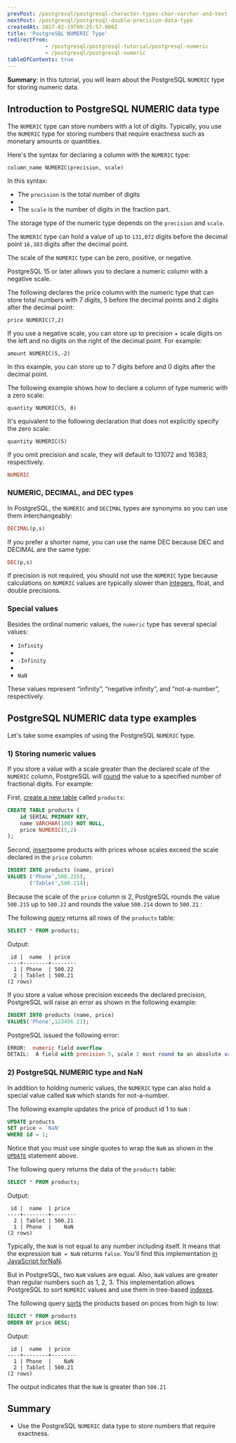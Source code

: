 ```yaml
---
prevPost: /postgresql/postgresql-character-types-char-varchar-and-text
nextPost: /postgresql/postgresql-double-precision-data-type
createdAt: 2017-02-19T09:25:57.000Z
title: 'PostgreSQL NUMERIC Type'
redirectFrom: 
            - /postgresql/postgresql-tutorial/postgresql-numeric
            - /postgresql/postgresql-numeric
tableOfContents: true
---
```



**Summary**: in this tutorial, you will learn about the PostgreSQL `NUMERIC` type for storing numeric data.

## Introduction to PostgreSQL NUMERIC data type

The `NUMERIC` type can store numbers with a lot of digits. Typically, you use the `NUMERIC` type for storing numbers that require exactness such as monetary amounts or quantities.

Here's the syntax for declaring a column with the `NUMERIC` type:

```
column_name NUMERIC(precision, scale)
```

In this syntax:

- The `precision` is the total number of digits
-
- The `scale` is the number of digits in the fraction part.

The storage type of the numeric type depends on the `precision` and `scale`.

The `NUMERIC` type can hold a value of up to `131,072` digits before the decimal point `16,383` digits after the decimal point.

The scale of the `NUMERIC` type can be zero, positive, or negative.

PostgreSQL 15 or later allows you to declare a numeric column with a negative scale.

The following declares the price column with the numeric type that can store total numbers with 7 digits, 5 before the decimal points and 2 digits after the decimal point:

```
price NUMERIC(7,2)
```

If you use a negative scale, you can store up to precision + scale digits on the left and no digits on the right of the decimal point. For example:

```
amount NUMERIC(5,-2)
```

In this example, you can store up to 7 digits before and 0 digits after the decimal point.

The following example shows how to declare a column of type numeric with a zero scale:

```
quantity NUMERIC(5, 0)
```

It's equivalent to the following declaration that does not explicitly specify the zero scale:

```
quantity NUMERIC(5)
```

If you omit precision and scale, they will default to 131072 and 16383, respectively.

```sql
NUMERIC
```

### NUMERIC, DECIMAL, and DEC types

In PostgreSQL, the `NUMERIC` and `DECIMAL` types are synonyms so you can use them interchangeably:

```sql
DECIMAL(p,s)
```

If you prefer a shorter name, you can use the name DEC because DEC and DECIMAL are the same type:

```sql
DEC(p,s)
```

If precision is not required, you should not use the `NUMERIC` type because calculations on `NUMERIC` values are typically slower than [integers](/postgresql/postgresql-integer), float, and double precisions.

### Special values

Besides the ordinal numeric values, the `numeric` type has several special values:

- `Infinity`
-
- `-Infinity`
-
- `NaN`

These values represent “infinity”, “negative infinity”, and “not-a-number”, respectively.

## PostgreSQL NUMERIC data type examples

Let's take some examples of using the PostgreSQL `NUMERIC` type.

### 1) Storing numeric values

If you store a value with a scale greater than the declared scale of the `NUMERIC` column, PostgreSQL will [round](/postgresql/postgresql-round) the value to a specified number of fractional digits. For example:

First, [create a new table](/postgresql/postgresql-create-table) called `products`:

```sql
CREATE TABLE products (
    id SERIAL PRIMARY KEY,
    name VARCHAR(100) NOT NULL,
    price NUMERIC(5,2)
);
```

Second, [insert](/postgresql/postgresql-python/insert)some products with prices whose scales exceed the scale declared in the `price` column:

```sql
INSERT INTO products (name, price)
VALUES ('Phone',500.215),
       ('Tablet',500.214);
```

Because the scale of the `price` column is 2, PostgreSQL rounds the value `500.215` up to `500.22` and rounds the value `500.214` down to `500.21` :

The following [query](/postgresql/postgresql-select) returns all rows of the `products` table:

```sql
SELECT * FROM products;
```

Output:

```
 id |  name  | price
----+--------+--------
  1 | Phone  | 500.22
  2 | Tablet | 500.21
(2 rows)
```

If you store a value whose precision exceeds the declared precision, PostgreSQL will raise an error as shown in the following example:

```sql
INSERT INTO products (name, price)
VALUES('Phone',123456.21);
```

PostgreSQL issued the following error:

```sql
ERROR:  numeric field overflow
DETAIL:  A field with precision 5, scale 2 must round to an absolute value less than 10^3.
```

### 2) PostgreSQL NUMERIC type and NaN

In addition to holding numeric values, the `NUMERIC` type can also hold a special value called `NaN` which stands for not-a-number.

The following example updates the price of product id 1 to `NaN` :

```sql
UPDATE products
SET price = 'NaN'
WHERE id = 1;
```

Notice that you must use single quotes to wrap the `NaN` as shown in the [`UPDATE`](/postgresql/postgresql-update) statement above.

The following query returns the data of the `products` table:

```sql
SELECT * FROM products;
```

Output:

```
 id |  name  | price
----+--------+--------
  2 | Tablet | 500.21
  1 | Phone  |    NaN
(2 rows)
```

Typically, the `NaN` is not equal to any number including itself. It means that the expression `NaN = NaN` returns `false`. You'll find this implementation [in JavaScript for](https://www.javascripttutorial.net/javascript-nan/)[NaN](https://www.javascripttutorial.net/javascript-nan/).

But in PostgreSQL, two `NaN` values are equal. Also, `NaN` values are greater than regular numbers such as 1, 2, 3. This implementation allows PostgreSQL to sort `NUMERIC` values and use them in tree-based [indexes](/postgresql/postgresql-indexes).

The following query [sorts](/postgresql/postgresql-order-by) the products based on prices from high to low:

```sql
SELECT * FROM products
ORDER BY price DESC;
```

Output:

```
 id |  name  | price
----+--------+--------
  1 | Phone  |    NaN
  2 | Tablet | 500.21
(2 rows)
```

The output indicates that the `NaN` is greater than `500.21`

## Summary

- Use the PostgreSQL `NUMERIC` data type to store numbers that require exactness.
